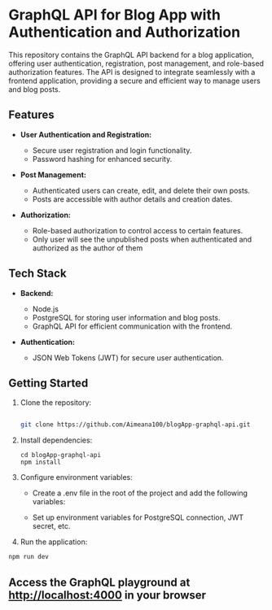 # GraphQL API for Blog App with Authentication and Authorization

This repository contains the GraphQL API backend for a blog application, offering user authentication, registration, post management, and role-based authorization features. The API is designed to integrate seamlessly with a frontend application, providing a secure and efficient way to manage users and blog posts.

## Features

- **User Authentication and Registration:**
  - Secure user registration and login functionality.
  - Password hashing for enhanced security.

- **Post Management:**
  - Authenticated users can create, edit, and delete their own posts.
  - Posts are accessible with author details and creation dates.

- **Authorization:**
  - Role-based authorization to control access to certain features.
  - Only user will see the unpublished posts when authenticated and authorized as the author of them

## Tech Stack

- **Backend:**
  - Node.js
  - PostgreSQL for storing user information and blog posts.
  - GraphQL API for efficient communication with the frontend.

- **Authentication:**
  - JSON Web Tokens (JWT) for secure user authentication.

## Getting Started

1. Clone the repository:

   ```bash

   git clone https://github.com/Aimeana100/blogApp-graphql-api.git
   ```

2. Install dependencies:

   ```code
   cd blogApp-graphql-api
   npm install

   ```

3. Configure environment variables:

   - Create a .env file in the root of the project and add the following variables:

   - Set up environment variables for PostgreSQL connection, JWT secret, etc.

4. Run the application:

```bash
npm run dev
```

## Access the GraphQL playground at <http://localhost:4000> in your browser
